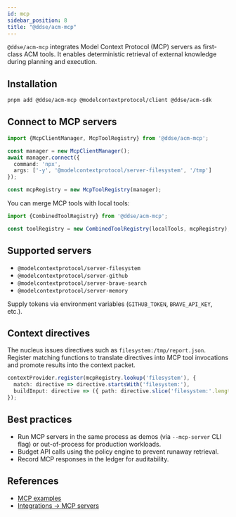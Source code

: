 ```yaml
---
id: mcp
sidebar_position: 8
title: "@ddse/acm-mcp"
---
```


`@ddse/acm-mcp` integrates Model Context Protocol (MCP) servers as first-class ACM tools. It enables deterministic retrieval of external knowledge during planning and execution.

## Installation

```bash
pnpm add @ddse/acm-mcp @modelcontextprotocol/client @ddse/acm-sdk
```

## Connect to MCP servers

```typescript
import {McpClientManager, McpToolRegistry} from '@ddse/acm-mcp';

const manager = new McpClientManager();
await manager.connect({
  command: 'npx',
  args: ['-y', '@modelcontextprotocol/server-filesystem', '/tmp']
});

const mcpRegistry = new McpToolRegistry(manager);
```

You can merge MCP tools with local tools:

```typescript
import {CombinedToolRegistry} from '@ddse/acm-mcp';

const toolRegistry = new CombinedToolRegistry(localTools, mcpRegistry);
```

## Supported servers

- `@modelcontextprotocol/server-filesystem`
- `@modelcontextprotocol/server-github`
- `@modelcontextprotocol/server-brave-search`
- `@modelcontextprotocol/server-memory`

Supply tokens via environment variables (`GITHUB_TOKEN`, `BRAVE_API_KEY`, etc.).

## Context directives

The nucleus issues directives such as `filesystem:/tmp/report.json`. Register matching functions to translate directives into MCP tool invocations and promote results into the context packet.

```typescript
contextProvider.register(mcpRegistry.lookup('filesystem'), {
  match: directive => directive.startsWith('filesystem:'),
  buildInput: directive => ({ path: directive.slice('filesystem:'.length) })
});
```

## Best practices

- Run MCP servers in the same process as demos (via `--mcp-server` CLI flag) or out-of-process for production workloads.
- Budget API calls using the policy engine to prevent runaway retrieval.
- Record MCP responses in the ledger for auditability.

## References

- [MCP examples](https://github.com/ddse-foundation/acm/blob/main/framework/node/MCP_EXAMPLES.md)
- [Integrations → MCP servers](../integrations/mcp.md)
